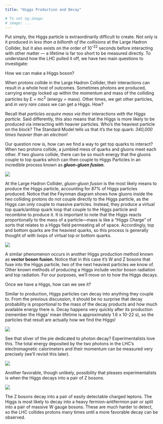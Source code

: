 ```yaml
---
title: "Higgs Production and Decay"

# To set og:image:
# image: ...
---
```



Put simply, the Higgs particle is extraordinarily difficult to create. Not only is it produced in *less than a billionth of the collisions* at the Large Hadron Collider, but it also exists on the order of 10<sup>-22</sup> seconds before interacting with other matter — a lifetime is far too short to be measured directly. To understand how the LHC pulled it off, we have two main questions to investigate:

How we can make a Higgs boson?

When protons collide in the Large Hadron Collider, their interactions can result in a whole host of outcomes. Sometimes photons are produced, carrying energy locked up within the momentum and mass of the colliding particles by E = mc<sup>2</sup> (energy = mass). Other times, we get other particles, and *in very rare cases* we can get a Higgs. How?

Recall that *particles acquire mass via their interactions with the Higgs particle.* Said differently, this also means that the Higgs is more likely to be produced via interacting with heavier particles. Who’s the heaviest particle on the block? The Standard Model tells us that it’s the top quark: *340,000 times heavier than an electron!*

Our question now is, how can we find a way to get top quarks to interact? When two protons collide, a jumbled mess of quarks and gluons meet each other. If two gluons collide, there can be so much energy that the gluons couple to top quarks which can then couple to Higgs Particles in an incredible process known as ***gluon-gluon fusion***.

![](https://i.imgur.com/hiNoik4.png)

At the Large Hadron Collider, *gluon-gluon fusion* is the most likely means to produce the Higgs particle, accounting for 87% of Higgs particles produced. Notice that the Feynman diagram shows how gluons inside the two colliding protons do not couple directly to the Higgs particle, as the Higgs can only couple to massive particles. Instead, they produce a virtual top quark/antitop quark loop that couple to the Higgs particle and recombine to produce it. It is important to note that the Higgs reacts proportionally to the mass of a particle—mass is like a “Higgs Charge” of sorts that relates to a Higgs field permeating all of space. Accordingly, top and bottom quarks are the heaviest quarks, so this process is generally thought of with loops of virtual top or bottom quarks.

![](https://i.imgur.com/p44nPmL.png)

A similar phenomenon occurs in another Higgs production method known as **vector boson fusion**. Notice that in this case it’s W and Z bosons that fuse into the Higgs particle, two of the next heaviest particles we know of. Other known methods of producing a Higgs include vector boson radiation and top radiation. For our purposes, we’ll move on to how the Higgs decays.

Once we have a Higgs, how can we see it?

Similar to production, Higgs particles can decay into anything they couple to. From the previous discussion, it should be no surprise that decay probability is proportional to the mass of the decay products and how much available energy there is. Decay happens very quickly after its production (remember the Higgs’ mean lifetime is approximately 1.6 x 10-22 s), so the particles that result are actually how we find the Higgs!

![](https://i.imgur.com/dIyy3V7.png)

See that sliver of the pie dedicated to photon decay? Experimentalists love this. The total energy deposited by the two photons in the LHC’s electromagnetic calorimeters and their momentum can be measured very precisely (we’ll revisit this later).

![](https://i.imgur.com/Jq28gXB.png)

Another favorable, though unlikely, possibility that pleases experimentalists is when the Higgs decays into a pair of Z bosons.

![](https://i.imgur.com/myghHFi.png)

The Z bosons decay into a pair of easily detectable charged leptons. The Higgs is most likely to decay into a heavy fermion-antifermion pair or split into a pair of massive W gauge bosons. These are much harder to detect, so the LHC collides protons many times until a more favorable decay can be observed.
